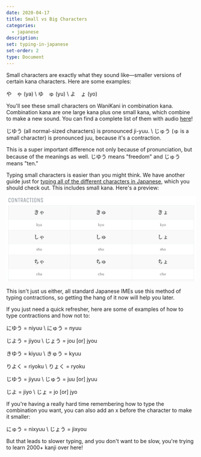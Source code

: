 ```yaml
---
date: 2020-04-17
title: Small vs Big Characters
categories:
  - japanese
description:
set: typing-in-japanese
set-order: 2
type: Document
---
```


Small characters are exactly what they sound like—smaller versions of certain kana characters. Here are some examples:

や　ゃ (ya) \\
ゆ　ゅ (yu) \\
よ　ょ (yo)

You'll see these small characters on WaniKani in combination kana. Combination kana are one large kana plus one small kana, which combine to make a new sound. You can find a complete list of them with audio [here](https://www.tofugu.com/japanese/learn-hiragana/)!

じゆう (all normal-sized characters) is pronounced ji-yuu. \\
じゅう (ゅ is a small character) is pronounced juu, because it's a contraction.

This is a super important difference not only because of pronunciation, but because of the meanings as well. じゆう means "freedom" and じゅう means "ten."

Typing small characters is easier than you might think. We have another guide just for [typing all of the different characters in Japanese](https://www.tofugu.com/japanese/how-to-type-in-japanese/), which you should check out. This includes small kana. Here's a preview:

![How to type contractions](/images/how-to-type-contractions.png)

This isn't just us either, all standard Japanese IMEs use this method of typing contractions, so getting the hang of it now will help you later.

If you just need a quick refresher, here are some of examples of how to type contractions and how not to:

にゆう = niyuu \\
にゅう = nyuu

じよう = jiyou \\
じょう = jou [or] jyou

きゆう = kiyuu \\
きゅう = kyuu

りよく = riyoku \\
りょく = ryoku

じゆう = jiyuu \\
じゅう = juu [or] jyuu

じよ = jiyo \\
じょ = jo [or] jyo

If you're having a really hard time remembering how to type the combination you want, you can also add an x before the character to make it smaller:

にゅう = nixyuu \\
じょう = jixyou

But that leads to slower typing, and you don't want to be slow, you're trying to learn 2000+ kanji over here!
